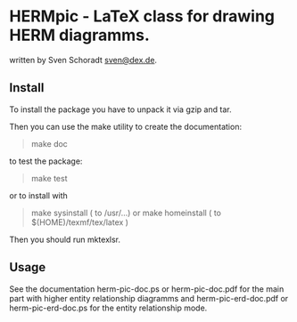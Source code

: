 # HERMpic - LaTeX class for drawing HERM diagramms.

written by Sven Schoradt <sven@dex.de>.

## Install

To install the package you have to unpack it via gzip and tar.

Then you can use the make utility to create the documentation:

> make doc

to test the package:

> make test

or to install with

> make sysinstall                 ( to /usr/...) or
> make homeinstall                ( to $(HOME)/texmf/tex/latex )

Then you should run mktexlsr.

## Usage

See the documentation herm-pic-doc.ps or herm-pic-doc.pdf for the main part with
higher entity relationship diagramms and herm-pic-erd-doc.pdf or herm-pic-erd-doc.ps 
for the entity relationship mode.

